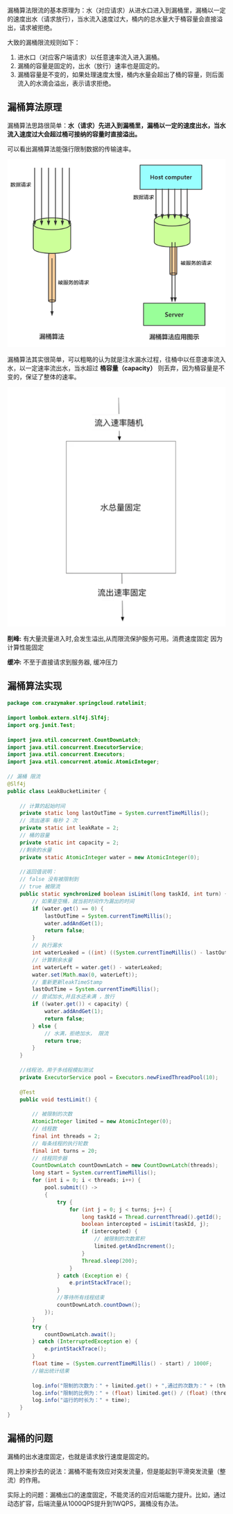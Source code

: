 漏桶算法限流的基本原理为：水（对应请求）从进水口进入到漏桶里，漏桶以一定的速度出水（请求放行），当水流入速度过大，桶内的总水量大于桶容量会直接溢出，请求被拒绝。

大致的漏桶限流规则如下：

1) 进水口（对应客户端请求）以任意速率流入进入漏桶。
2) 漏桶的容量是固定的，出水（放行）速率也是固定的。
3) 漏桶容量是不变的，如果处理速度太慢，桶内水量会超出了桶的容量，则后面流入的水滴会溢出，表示请求拒绝。

## 漏桶算法原理

漏桶算法思路很简单：**水（请求）先进入到漏桶里，漏桶以一定的速度出水，当水流入速度过大会超过桶可接纳的容量时直接溢出。**

可以看出漏桶算法能强行限制数据的传输速率。

![img_2.png](img_2.png)

漏桶算法其实很简单，可以粗略的认为就是注水漏水过程，往桶中以任意速率流入水，以一定速率流出水，当水超过 **桶容量（capacity）** 则丢弃，因为桶容量是不变的，保证了整体的速率。

![img_3.png](img_3.png)

**削峰:** 有大量流量进入时,会发生溢出,从而限流保护服务可用。消费速度固定 因为计算性能固定

**缓冲:** 不至于直接请求到服务器, 缓冲压力

## 漏桶算法实现

```java
package com.crazymaker.springcloud.ratelimit;

import lombok.extern.slf4j.Slf4j;
import org.junit.Test;

import java.util.concurrent.CountDownLatch;
import java.util.concurrent.ExecutorService;
import java.util.concurrent.Executors;
import java.util.concurrent.atomic.AtomicInteger;

// 漏桶 限流
@Slf4j
public class LeakBucketLimiter {

    // 计算的起始时间
    private static long lastOutTime = System.currentTimeMillis();
    // 流出速率 每秒 2 次
    private static int leakRate = 2;
    // 桶的容量
    private static int capacity = 2;
    //剩余的水量
    private static AtomicInteger water = new AtomicInteger(0);

    //返回值说明：
    // false 没有被限制到
    // true 被限流
    public static synchronized boolean isLimit(long taskId, int turn) {
        // 如果是空桶，就当前时间作为漏出的时间
        if (water.get() == 0) {
            lastOutTime = System.currentTimeMillis();
            water.addAndGet(1);
            return false;
        }
        // 执行漏水
        int waterLeaked = ((int) ((System.currentTimeMillis() - lastOutTime) / 1000)) * leakRate;
        // 计算剩余水量
        int waterLeft = water.get() - waterLeaked;
        water.set(Math.max(0, waterLeft));
        // 重新更新leakTimeStamp
        lastOutTime = System.currentTimeMillis();
        // 尝试加水,并且水还未满 ，放行
        if ((water.get()) < capacity) {
            water.addAndGet(1);
            return false;
        } else {
            // 水满，拒绝加水， 限流
            return true;
        }
    }
    
    //线程池，用于多线程模拟测试
    private ExecutorService pool = Executors.newFixedThreadPool(10);

    @Test
    public void testLimit() {

        // 被限制的次数
        AtomicInteger limited = new AtomicInteger(0);
        // 线程数
        final int threads = 2;
        // 每条线程的执行轮数
        final int turns = 20;
        // 线程同步器
        CountDownLatch countDownLatch = new CountDownLatch(threads);
        long start = System.currentTimeMillis();
        for (int i = 0; i < threads; i++) {
            pool.submit(() ->
            {
                try {
                    for (int j = 0; j < turns; j++) {
                        long taskId = Thread.currentThread().getId();
                        boolean intercepted = isLimit(taskId, j);
                        if (intercepted) {
                            // 被限制的次数累积
                            limited.getAndIncrement();
                        }
                        Thread.sleep(200);
                    }
                } catch (Exception e) {
                    e.printStackTrace();
                }
                //等待所有线程结束
                countDownLatch.countDown();
            });
        }
        try {
            countDownLatch.await();
        } catch (InterruptedException e) {
            e.printStackTrace();
        }
        float time = (System.currentTimeMillis() - start) / 1000F;
        //输出统计结果

        log.info("限制的次数为：" + limited.get() + ",通过的次数为：" + (threads * turns - limited.get()));
        log.info("限制的比例为：" + (float) limited.get() / (float) (threads * turns));
        log.info("运行的时长为：" + time);
    }
}
```

## 漏桶的问题

漏桶的出水速度固定，也就是请求放行速度是固定的。

网上抄来抄去的说法：漏桶不能有效应对突发流量，但是能起到平滑突发流量（整流）的作用。

实际上的问题：漏桶出口的速度固定，不能灵活的应对后端能力提升。比如，通过动态扩容，后端流量从1000QPS提升到1WQPS，漏桶没有办法。